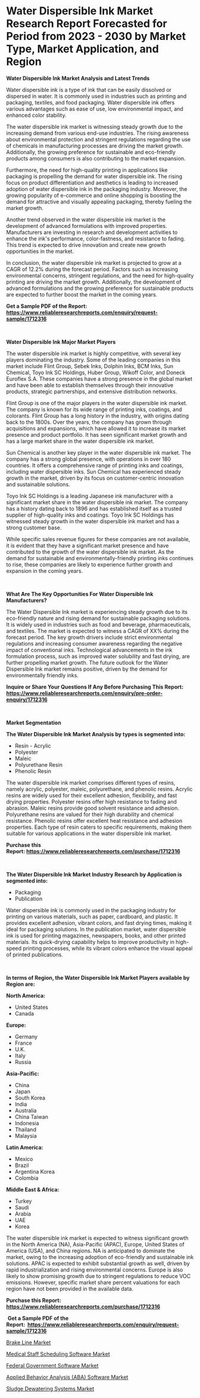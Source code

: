 <p><h1>Water Dispersible Ink Market Research Report Forecasted for Period from 2023 -  2030 by Market Type, Market Application, and Region</h1></p><p><strong>Water Dispersible Ink Market Analysis and Latest Trends</strong></p>
<p><p>Water dispersible ink is a type of ink that can be easily dissolved or dispersed in water. It is commonly used in industries such as printing and packaging, textiles, and food packaging. Water dispersible ink offers various advantages such as ease of use, low environmental impact, and enhanced color stability.</p><p>The water dispersible ink market is witnessing steady growth due to the increasing demand from various end-use industries. The rising awareness about environmental protection and stringent regulations regarding the use of chemicals in manufacturing processes are driving the market growth. Additionally, the growing preference for sustainable and eco-friendly products among consumers is also contributing to the market expansion.</p><p>Furthermore, the need for high-quality printing in applications like packaging is propelling the demand for water dispersible ink. The rising focus on product differentiation and aesthetics is leading to increased adoption of water dispersible ink in the packaging industry. Moreover, the growing popularity of e-commerce and online shopping is boosting the demand for attractive and visually appealing packaging, thereby fueling the market growth.</p><p>Another trend observed in the water dispersible ink market is the development of advanced formulations with improved properties. Manufacturers are investing in research and development activities to enhance the ink's performance, color-fastness, and resistance to fading. This trend is expected to drive innovation and create new growth opportunities in the market.</p><p>In conclusion, the water dispersible ink market is projected to grow at a CAGR of 12.2% during the forecast period. Factors such as increasing environmental concerns, stringent regulations, and the need for high-quality printing are driving the market growth. Additionally, the development of advanced formulations and the growing preference for sustainable products are expected to further boost the market in the coming years.</p></p>
<p><strong>Get a Sample PDF of the Report:&nbsp; <a href="https://www.reliableresearchreports.com/enquiry/request-sample/1712316">https://www.reliableresearchreports.com/enquiry/request-sample/1712316</a></strong></p>
<p>&nbsp;</p>
<p><strong>Water Dispersible Ink Major Market Players</strong></p>
<p><p>The water dispersible ink market is highly competitive, with several key players dominating the industry. Some of the leading companies in this market include Flint Group, Sebek Inks, Dolphin Inks, BCM Inks, Sun Chemical, Toyo Ink SC Holdings, Huber Group, Wikoff Color, and Doneck Euroflex S.A. These companies have a strong presence in the global market and have been able to establish themselves through their innovative products, strategic partnerships, and extensive distribution networks.</p><p>Flint Group is one of the major players in the water dispersible ink market. The company is known for its wide range of printing inks, coatings, and colorants. Flint Group has a long history in the industry, with origins dating back to the 1800s. Over the years, the company has grown through acquisitions and expansions, which have allowed it to increase its market presence and product portfolio. It has seen significant market growth and has a large market share in the water dispersible ink market.</p><p>Sun Chemical is another key player in the water dispersible ink market. The company has a strong global presence, with operations in over 180 countries. It offers a comprehensive range of printing inks and coatings, including water dispersible inks. Sun Chemical has experienced steady growth in the market, driven by its focus on customer-centric innovation and sustainable solutions.</p><p>Toyo Ink SC Holdings is a leading Japanese ink manufacturer with a significant market share in the water dispersible ink market. The company has a history dating back to 1896 and has established itself as a trusted supplier of high-quality inks and coatings. Toyo Ink SC Holdings has witnessed steady growth in the water dispersible ink market and has a strong customer base.</p><p>While specific sales revenue figures for these companies are not available, it is evident that they have a significant market presence and have contributed to the growth of the water dispersible ink market. As the demand for sustainable and environmentally-friendly printing inks continues to rise, these companies are likely to experience further growth and expansion in the coming years.</p></p>
<p>&nbsp;</p>
<p><strong>What Are The Key Opportunities For Water Dispersible Ink Manufacturers?</strong></p>
<p><p>The Water Dispersible Ink market is experiencing steady growth due to its eco-friendly nature and rising demand for sustainable packaging solutions. It is widely used in industries such as food and beverage, pharmaceuticals, and textiles. The market is expected to witness a CAGR of XX% during the forecast period. The key growth drivers include strict environmental regulations and increasing consumer awareness regarding the negative impact of conventional inks. Technological advancements in the ink formulation process, such as improved water solubility and fast drying, are further propelling market growth. The future outlook for the Water Dispersible Ink market remains positive, driven by the demand for environmentally friendly inks.</p></p>
<p><strong>Inquire or Share Your Questions If Any Before Purchasing This Report: <a href="https://www.reliableresearchreports.com/enquiry/pre-order-enquiry/1712316">https://www.reliableresearchreports.com/enquiry/pre-order-enquiry/1712316</a></strong></p>
<p>&nbsp;</p>
<p><strong>Market Segmentation</strong></p>
<p><strong>The Water Dispersible Ink Market Analysis by types is segmented into:</strong></p>
<p><ul><li>Resin - Acrylic</li><li>Polyester</li><li>Maleic</li><li>Polyurethane Resin</li><li>Phenolic Resin</li></ul></p>
<p><p>The water dispersible ink market comprises different types of resins, namely acrylic, polyester, maleic, polyurethane, and phenolic resins. Acrylic resins are widely used for their excellent adhesion, flexibility, and fast drying properties. Polyester resins offer high resistance to fading and abrasion. Maleic resins provide good solvent resistance and adhesion. Polyurethane resins are valued for their high durability and chemical resistance. Phenolic resins offer excellent heat resistance and adhesion properties. Each type of resin caters to specific requirements, making them suitable for various applications in the water dispersible ink market.</p></p>
<p><strong>Purchase this Report:&nbsp;<a href="https://www.reliableresearchreports.com/purchase/1712316">https://www.reliableresearchreports.com/purchase/1712316</a></strong></p>
<p>&nbsp;</p>
<p><strong>The Water Dispersible Ink Market Industry Research by Application is segmented into:</strong></p>
<p><ul><li>Packaging</li><li>Publication</li></ul></p>
<p><p>Water dispersible ink is commonly used in the packaging industry for printing on various materials, such as paper, cardboard, and plastic. It provides excellent adhesion, vibrant colors, and fast drying times, making it ideal for packaging solutions. In the publication market, water dispersible ink is used for printing magazines, newspapers, books, and other printed materials. Its quick-drying capability helps to improve productivity in high-speed printing processes, while its vibrant colors enhance the visual appeal of printed publications.</p></p>
<p>&nbsp;</p>
<p><strong>In terms of Region, the Water Dispersible Ink Market Players available by Region are:</strong></p>
<p>
    <p> <strong> North America: </strong>
        <ul>
            <li>United States</li>
            <li>Canada</li>
        </ul>
        </p> 
    <p> <strong> Europe: </strong>
        <ul>
            <li>Germany</li>
            <li>France</li>
            <li>U.K.</li>
            <li>Italy</li>
            <li>Russia</li>
        </ul>
        </p> 
    <p> <strong> Asia-Pacific: </strong>
        <ul>
            <li>China</li>
            <li>Japan</li>
            <li>South Korea</li>
            <li>India</li>
            <li>Australia</li>
            <li>China Taiwan</li>
            <li>Indonesia</li>
            <li>Thailand</li>
            <li>Malaysia</li>
        </ul>
        </p> 
    <p> <strong> Latin America: </strong>
        <ul>
            <li>Mexico</li>
            <li>Brazil</li>
            <li>Argentina Korea</li>
            <li>Colombia</li>
        </ul>
        </p> 
    <p> <strong> Middle East & Africa: </strong>
        <ul>
            <li>Turkey</li>
            <li>Saudi</li>
            <li>Arabia</li>
            <li>UAE</li>
            <li>Korea</li>
        </ul>
    </p>
    </p>
<p><p>The water dispersible ink market is expected to witness significant growth in the North America (NA), Asia-Pacific (APAC), Europe, United States of America (USA), and China regions. NA is anticipated to dominate the market, owing to the increasing adoption of eco-friendly and sustainable ink solutions. APAC is expected to exhibit substantial growth as well, driven by rapid industrialization and rising environmental concerns. Europe is also likely to show promising growth due to stringent regulations to reduce VOC emissions. However, specific market share percent valuations for each region have not been provided in the available data.</p></p>
<p><strong>Purchase this Report: <a href="https://www.reliableresearchreports.com/purchase/1712316">https://www.reliableresearchreports.com/purchase/1712316</a></strong></p>
<p>&nbsp;<strong>Get a Sample PDF of the Report:&nbsp;&nbsp;<a href="https://www.reliableresearchreports.com/enquiry/request-sample/1712316">https://www.reliableresearchreports.com/enquiry/request-sample/1712316</a></strong></p>
<p><strong></strong></p>
<p><p><a href="https://medium.com/@judyhunter52/brake-line-market-size-and-market-trends-complete-industry-overview-2023-to-2030-980b84269698">Brake Line Market</a></p><p><a href="https://medium.com/@jessicaelliott65/medical-staff-scheduling-software-market-comprehensive-assessment-by-type-application-and-ff7a1e4f83ba">Medical Staff Scheduling Software Market</a></p><p><a href="https://medium.com/@melissaarnold2022/federal-government-software-market-focuses-on-market-share-size-and-projected-forecast-till-2030-b621aafcb528">Federal Government Software Market</a></p><p><a href="https://medium.com/@anamariaagolli86/applied-behavior-analysis-aba-software-market-trends-and-market-analysis-forecasted-for-period-a61bf0e7b676">Applied Behavior Analysis (ABA) Software Market</a></p><p><a href="https://medium.com/@heatherhall44/sludge-dewatering-systems-market-trends-forecast-and-competitive-analysis-to-2030-af1027ee4d36">Sludge Dewatering Systems Market</a></p></p>